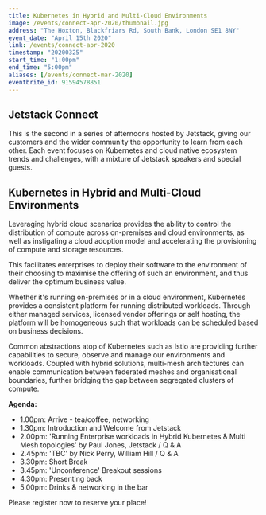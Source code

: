 ```yaml
---
title: Kubernetes in Hybrid and Multi-Cloud Environments
image: /events/connect-apr-2020/thumbnail.jpg
address: "The Hoxton, Blackfriars Rd, South Bank, London SE1 8NY"
event_date: "April 15th 2020"
link: /events/connect-apr-2020
timestamp: "20200325"
start_time: "1:00pm"
end_time: "5:00pm"
aliases: [/events/connect-mar-2020]
eventbrite_id: 91594578851
---
```


## Jetstack Connect

This is the second in a series of afternoons hosted by Jetstack, giving our customers and the wider community the opportunity to learn from each other. Each event focuses on Kubernetes and cloud native ecosystem trends and challenges, with a mixture of Jetstack speakers and special guests.

## Kubernetes in Hybrid and Multi-Cloud Environments

Leveraging hybrid cloud scenarios provides the ability to control the distribution of compute across on-premises and cloud environments, as well as instigating a cloud adoption model and accelerating the provisioning of compute and storage resources.

This facilitates enterprises to deploy their software to the environment of their choosing to maximise the offering of such an environment, and thus deliver the optimum business value.

Whether it's running on-premises or in a cloud environment, Kubernetes provides a consistent platform for running distributed workloads. Through either managed services, licensed vendor offerings or self hosting, the platform will be homogeneous such that workloads can be scheduled based on business decisions.

Common abstractions atop of Kubernetes such as Istio are providing further capabilities to secure, observe and manage our environments and workloads. Coupled with hybrid solutions, multi-mesh architectures can enable communication between federated meshes and organisational boundaries, further bridging the gap between segregated clusters of compute.

**Agenda:**

* 1.00pm: Arrive - tea/coffee, networking
* 1.30pm: Introduction and Welcome from Jetstack 
* 2.00pm: 'Running Enterprise workloads in Hybrid Kubernetes & Multi Mesh topologies' by Paul Jones, Jetstack / Q & A
* 2.45pm: 'TBC' by Nick Perry, William Hill / Q & A
* 3.30pm: Short Break
* 3.45pm: 'Unconference' Breakout sessions 
* 4.30pm: Presenting back 
* 5.00pm: Drinks & networking in the bar

Please register now to reserve your place!